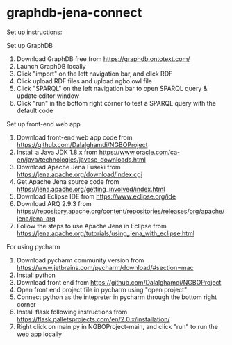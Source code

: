 # graphdb-jena-connect

Set up instructions: 

Set up GraphDB
1) Download GraphDB free from https://graphdb.ontotext.com/
2) Launch GraphDB locally
3) Click "import" on the left navigation bar, and click RDF
4) Click upload RDF files and upload ngbo.owl file
5) Click "SPARQL" on the left navigation bar to open SPARQL query & update editor window
6) Click "run" in the bottom right corner to test a SPARQL query with the default code

Set up front-end web app
1) Download front-end web app code from https://github.com/Dalalghamdi/NGBOProject
2) Install a Java JDK 1.8.x from https://www.oracle.com/ca-en/java/technologies/javase-downloads.html
3) Download Apache Jena Fuseki from https://jena.apache.org/download/index.cgi
4) Get Apache Jena source code from https://jena.apache.org/getting_involved/index.html
5) Download Eclipse IDE from https://www.eclipse.org/ide
6) Download ARQ 2.9.3 from https://repository.apache.org/content/repositories/releases/org/apache/jena/jena-arq
7) Follow the steps to use Apache Jena in Eclipse from https://jena.apache.org/tutorials/using_jena_with_eclipse.html

For using pycharm
1) Download pycharm community version from https://www.jetbrains.com/pycharm/download/#section=mac
2) Install python
3) Download front end from https://github.com/Dalalghamdi/NGBOProject
4) Open front end project file in pycharm using "open project"
5) Connect python as the intepreter in pycharm through the bottom right corner
6) Install flask following instructions from https://flask.palletsprojects.com/en/2.0.x/installation/
7) Right click on main.py in NGBOProject-main, and click "run" to run the web app locally
